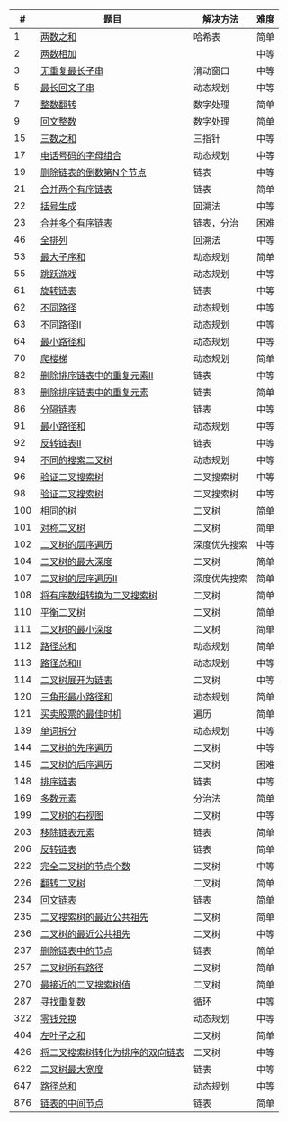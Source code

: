 | # | 题目 | 解决方法 | 难度 |
|---| ----- | -------- | ---------- |
|1|[两数之和](https://github.com/enjoycgr/leetcode/blob/master/1/1.go)|哈希表|简单
|2|[两数相加](https://github.com/enjoycgr/leetcode/blob/master/2/2.go)| |中等
|3|[无重复最长子串](https://github.com/enjoycgr/leetcode/blob/master/3/3.go)|滑动窗口|中等
|5|[最长回文子串](https://github.com/enjoycgr/leetcode/blob/master/5/5.go)|动态规划|中等
|7|[整数翻转](https://github.com/enjoycgr/leetcode/blob/master/7/7.go)|数字处理|简单
|9|[回文整数](https://github.com/enjoycgr/leetcode/blob/master/9/9.go)|数字处理|简单
|15|[三数之和](https://github.com/enjoycgr/leetcode/blob/master/15/15.go)|三指针|中等
|17|[电话号码的字母组合](https://github.com/enjoycgr/leetcode/blob/master/3/3.go)|动态规划|中等
|19|[删除链表的倒数第N个节点](https://github.com/enjoycgr/leetcode/blob/master/19/19.go)|链表|中等
|21|[合并两个有序链表](https://github.com/enjoycgr/leetcode/blob/master/21/21.go)|链表|简单
|22|[括号生成](https://github.com/enjoycgr/leetcode/blob/master/22/22.go)|回溯法|中等
|23|[合并多个有序链表](https://github.com/enjoycgr/leetcode/blob/master/23/23.go)|链表，分治|困难
|46|[全排列](https://github.com/enjoycgr/leetcode/blob/master/46/46.go)|回溯法|中等
|53|[最大子序和](https://github.com/enjoycgr/leetcode/blob/master/53/53.go)|动态规划|简单
|55|[跳跃游戏](https://github.com/enjoycgr/leetcode/blob/master/55/55.go)|动态规划|中等
|61|[旋转链表](https://github.com/enjoycgr/leetcode/blob/master/61/61.go)|链表|中等
|62|[不同路径](https://github.com/enjoycgr/leetcode/blob/master/62/62.go)|动态规划|中等
|63|[不同路径II](https://github.com/enjoycgr/leetcode/blob/master/63/63.go)|动态规划|中等
|64|[最小路径和](https://github.com/enjoycgr/leetcode/blob/master/64/64.go)|动态规划|中等
|70|[爬楼梯](https://github.com/enjoycgr/leetcode/blob/master/70/70.go)|动态规划|简单
|82|[删除排序链表中的重复元素II](https://github.com/enjoycgr/leetcode/blob/master/82/82.go)|链表|中等
|83|[删除排序链表中的重复元素](https://github.com/enjoycgr/leetcode/blob/master/83/83.go)|链表|简单
|86|[分隔链表](https://github.com/enjoycgr/leetcode/blob/master/86/86.go)|链表|中等
|91|[最小路径和](https://github.com/enjoycgr/leetcode/blob/master/91/91.go)|动态规划|中等
|92|[反转链表II](https://github.com/enjoycgr/leetcode/blob/master/92/92.go)|链表|中等
|94|[不同的搜索二叉树](https://github.com/enjoycgr/leetcode/blob/master/94/94.go)|动态规划|中等
|96|[验证二叉搜索树](https://github.com/enjoycgr/leetcode/blob/master/98/98.go)|二叉搜索树|中等
|98|[验证二叉搜索树](https://github.com/enjoycgr/leetcode/blob/master/98/98.go)|二叉搜索树|中等
|100|[相同的树](https://github.com/enjoycgr/leetcode/blob/master/100/100.go)|二叉树|简单
|101|[对称二叉树](https://github.com/enjoycgr/leetcode/blob/master/101/101.go)|二叉树|简单
|102|[二叉树的层序遍历](https://github.com/enjoycgr/leetcode/blob/master/102/102.go)|深度优先搜索|中等
|104|[二叉树的最大深度](https://github.com/enjoycgr/leetcode/blob/master/104/104.go)|二叉树|简单
|107|[二叉树的层序遍历II](https://github.com/enjoycgr/leetcode/blob/master/107/107.go)|深度优先搜索|简单
|108|[将有序数组转换为二叉搜索树](https://github.com/enjoycgr/leetcode/blob/master/108/108.go)|二叉树|简单
|110|[平衡二叉树](https://github.com/enjoycgr/leetcode/blob/master/110/110.go)|二叉树|简单
|111|[二叉树的最小深度](https://github.com/enjoycgr/leetcode/blob/master/111/111.go)|二叉树|简单
|112|[路径总和](https://github.com/enjoycgr/leetcode/blob/master/112/112.go)|动态规划|简单
|113|[路径总和II](https://github.com/enjoycgr/leetcode/blob/master/113/113.go)|动态规划|中等
|114|[二叉树展开为链表](https://github.com/enjoycgr/leetcode/blob/master/114/114.go)|二叉树|中等
|120|[三角形最小路径和](https://github.com/enjoycgr/leetcode/blob/master/120/120.go)|动态规划|简单
|121|[买卖股票的最佳时机](https://github.com/enjoycgr/leetcode/blob/master/121/121.go)|遍历|简单
|139|[单词拆分](https://github.com/enjoycgr/leetcode/blob/master/139/139.go)|动态规划|中等
|144|[二叉树的先序遍历](https://github.com/enjoycgr/leetcode/blob/master/144/144.go)|二叉树|中等
|145|[二叉树的后序遍历](https://github.com/enjoycgr/leetcode/blob/master/145/145.go)|二叉树|困难
|148|[排序链表](https://github.com/enjoycgr/leetcode/blob/master/148/148.go)|链表|中等
|169|[多数元素](https://github.com/enjoycgr/leetcode/blob/master/169/169.go)|分治法|简单
|199|[二叉树的右视图](https://github.com/enjoycgr/leetcode/blob/master/199/199.go)|二叉树|中等
|203|[移除链表元素](https://github.com/enjoycgr/leetcode/blob/master/203/203.go)|链表|简单
|206|[反转链表](https://github.com/enjoycgr/leetcode/blob/master/206/206.go)|链表|简单
|222|[完全二叉树的节点个数](https://github.com/enjoycgr/leetcode/blob/master/222/222.go)|二叉树|中等
|226|[翻转二叉树](https://github.com/enjoycgr/leetcode/blob/master/226/226.go)|二叉树|简单
|234|[回文链表](https://github.com/enjoycgr/leetcode/blob/master/234/234.go)|链表|简单
|235|[二叉搜索树的最近公共祖先](https://github.com/enjoycgr/leetcode/blob/master/235/235.go)|二叉树|简单
|236|[二叉树的最近公共祖先](https://github.com/enjoycgr/leetcode/blob/master/236/236.go)|二叉树|中等
|237|[删除链表中的节点](https://github.com/enjoycgr/leetcode/blob/master/237/237.go)|链表|简单
|257|[二叉树所有路径](https://github.com/enjoycgr/leetcode/blob/master/257/257.go)|二叉树|简单
|270|[最接近的二叉搜索树值](https://github.com/enjoycgr/leetcode/blob/master/270/270.go)|二叉树|简单
|287|[寻找重复数](https://github.com/enjoycgr/leetcode/blob/master/287/287.go)|循环|中等
|322|[零钱兑换](https://github.com/enjoycgr/leetcode/blob/master/322/322.go)|动态规划|中等
|404|[左叶子之和](https://github.com/enjoycgr/leetcode/blob/master/404/404.go)|二叉树|简单
|426|[将二叉搜索树转化为排序的双向链表](https://github.com/enjoycgr/leetcode/blob/master/426/426.go)|二叉树|中等
|622|[二叉树最大宽度](https://github.com/enjoycgr/leetcode/blob/master/622/622.go)|链表|中等
|647|[路径总和](https://github.com/enjoycgr/leetcode/blob/master/647/647.go)|动态规划|中等
|876|[链表的中间节点](https://github.com/enjoycgr/leetcode/blob/master/876/876.go)|链表|简单



